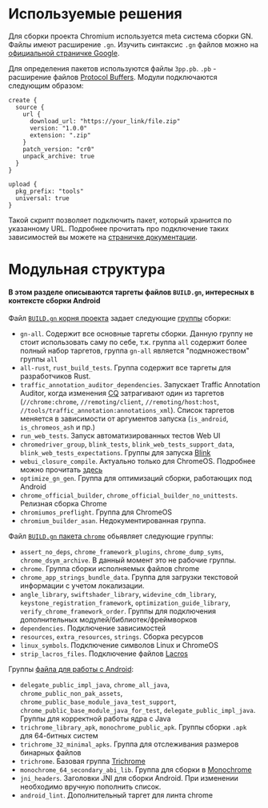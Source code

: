 # Используемые решения

Для сборки проекта Chromium используется meta система сборки GN.
Файлы имеют расширение `.gn`. Изучить синтаксис `.gn` файлов можно
на [официальной страничке Google](https://chromium.googlesource.com/chromium/src/tools/gn/+/441de2f/docs/quick_start.md#Running-GN).

Для определения пакетов используются файлы `3pp.pb`.
`.pb` - расширение файлов [Protocol Buffers](https://protobuf.dev/). Модули подключаются следующим образом:

```
create {
  source {
    url {
      download_url: "https://your_link/file.zip"
      version: "1.0.0"
      extension: ".zip"
    }
    patch_version: "cr0"
    unpack_archive: true
  }
}

upload {
  pkg_prefix: "tools"
  universal: true
}
```

Такой скрипт позволяет подключить пакет, который хранится по указанному URL.
Подробнее прочитать про подключение таких зависимостей вы можете
на [страничке документации](https://chromium.googlesource.com/infra/infra/+/main/recipes/README.recipes.md#package-definitions).

# Модульная структура

#### В этом разделе описываются таргеты файлов `BUILD.gn`, интересных в контексте сборки Android

Файл [`BUILD.gn` корня проекта](https://github.com/chromium/chromium/blob/main/BUILD.gn) задает
следующие [группы](https://gn.googlesource.com/gn/+/HEAD/docs/reference.md#func_group) сборки:

- `gn-all`. Содержит все основные таргеты сборки. Данную группу не стоит использовать саму по себе, т.к. группа `all`
  содержит более полный набор таргетов, группа `gn-all` является "подмножеством" группы `all`
- `all-rust`, `rust_build_tests`. Группа содержит все таргеты для разработчиков Rust.
- `traffic_annotation_auditor_dependencies`. Запускает Traffic Annotation Auditor, когда
  изменения [CQ](https://chromium.googlesource.com/chromium/src/+/HEAD/docs/infra/cq.md) затрагивают один из
  таргетов (`//chrome:chrome`, `//remoting/client`, `//remoting/host:host`, `//tools/traffic_annotation:annotations_xml`).
  Список таргетов меняется в зависимости от аргументов запуска (`is_android`, `is_chromeos_ash` и пр.)
- `run_web_tests`. Запуск автоматизированных тестов Web UI
- `chromedriver_group`, `blink_tests`, `blink_web_tests_support_data`, `blink_web_tests_expectations`. Группы для
  запуска [Blink](https://chromium.googlesource.com/playground/chromium-org-site/+/refs/heads/main/blink/index.md)
- `webui_closure_compile`. Актуально только для ChromeOS. Подробнее можно
  прочитать [здесь](https://chromium.googlesource.com/chromium/src/+/HEAD/docs/closure_compilation.md)
- `optimize_gn_gen`. Группа для оптимизаций сборки, работающих под Android
- `chrome_official_builder`, `chrome_official_builder_no_unittests`. Релизная сборка Chrome
- `chromiumos_preflight`. Группа для ChromeOS
- `chromium_builder_asan`. Недокументированная группа.

Файл [`BUILD.gn` пакета `chrome`](https://github.com/chromium/chromium/blob/main/chrome/BUILD.gn) обьявляет следующие
группы:

- `assert_no_deps`, `chrome_framework_plugins`, `chrome_dump_syms`, `chrome_dsym_archive`. В данный момент это не
  рабочие группы.
- `chrome`. Группа сборки исполняемых файлов chrome
- `chrome_app_strings_bundle_data`. Группа для загрузки текстовой информации с учетом локализации.
- `angle_library`, `swiftshader_library`, `widevine_cdm_library`, `keystone_registration_framework`, `optimization_guide_library`, `verify_chrome_framework_order`.
  Группы для подключения дополнительных модулей/библиотек/фреймворков
- `dependencies`. Подключение зависимостей
- `resources`, `extra_resources`, `strings`. Сборка ресурсов
- `linux_symbols`. Подключение символов Linux и ChromeOS
- `strip_lacros_files`. Подключение
  файлов [Lacros](https://chromium.googlesource.com/chromium/src/+/main/docs/lacros.md)

Группы [файла для работы с Android](https://github.com/chromium/chromium/blob/main/chrome/android/BUILD.gn):

- `delegate_public_impl_java`, `chrome_all_java`, `chrome_public_non_pak_assets`, `chrome_public_base_module_java_test_support`, `chrome_public_base_module_java_for_test`, `delegate_public_impl_java`.
  Группы для корректной работы ядра с Java
- `trichrome_library_apk`, `monochrome_public_apk`. Группы сборки `.apk` для 64-битных систем
- `trichrome_32_minimal_apks`. Группа для отслеживания размеров бинарных файлов
- `trichrome`. Базовая
  группа [Trichrome](https://chromium.googlesource.com/chromium/src.git/+/master/docs/android_native_libraries.md#Trichrome)
- `monochrome_64_secondary_abi_lib`. Группа для сборки в [Monochrome](https://chromium.googlesource.com/chromium/src.git/+/master/docs/android_native_libraries.md#monochrome)
- `jni_headers`. Заголовки JNI для сборки Android. При изменении необходимо вручную пополнить список. 
- `android_lint`. Дополнительный таргет для линта chrome
